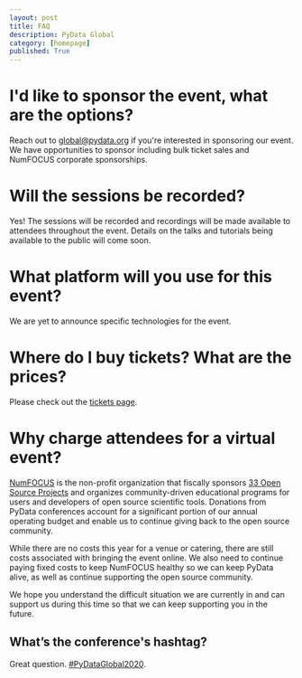 ```yaml
---
layout: post
title: FAQ
description: PyData Global
category: [homepage]
published: True
---
```


# I'd like to sponsor the event, what are the options?

Reach out to <a href="mailto:global@pydata.org">global@pydata.org</a> if you're
interested in sponsoring our event. We have opportunities to sponsor including
bulk ticket sales and NumFOCUS corporate sponsorships.

# Will the sessions be recorded?

Yes! The sessions will be recorded and recordings will be made available to
attendees throughout the event. Details on the talks and tutorials being
available to the public will come soon.

# What platform will you use for this event?

We are yet to announce specific technologies for the event.

# Where do I buy tickets? What are the prices?

Please check out the [tickets page](/pages/tickets.html).

# Why charge attendees for a virtual event?

[NumFOCUS](https://www.numfocus.org) is the non-profit organization that
fiscally sponsors [33 Open Source
Projects](https://numfocus.org/sponsored-projects) and organizes
community-driven educational programs for users and developers of open source
scientific tools.  Donations from PyData conferences account for a significant
portion of our annual operating budget and enable us to continue giving back to
the open source community. 

While there are no costs this year for a venue or catering, there are still
costs associated with bringing the event online.  We also need to continue
paying fixed costs to keep NumFOCUS healthy so we can keep PyData alive, as
well as continue supporting the open source community.

We hope you understand the difficult situation we are currently in and can
support us during this time so that we can keep supporting you in the future.

## What’s the conference's hashtag?

Great question. [#PyDataGlobal2020](https://twitter.com/hashtag/PyDataGlobal2020).
